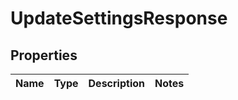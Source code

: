 
# UpdateSettingsResponse

## Properties
Name | Type | Description | Notes
------------ | ------------- | ------------- | -------------



